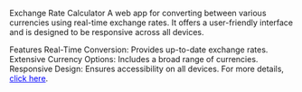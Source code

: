 Exchange Rate Calculator
A web app for converting between various currencies using real-time exchange rates. It offers a user-friendly interface and is designed to be responsive across all devices.

Features
Real-Time Conversion: Provides up-to-date exchange rates.
Extensive Currency Options: Includes a broad range of currencies.
Responsive Design: Ensures accessibility on all devices.
For more details, <a href="https://your-link-here" style="color: blue;">click here</a>.

